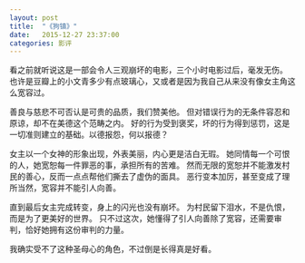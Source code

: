 ```yaml
---
layout: post
title:  "《狗镇》"
date:   2015-12-27 23:37:00
categories: 影评
---
```


看之前就听说这是一部会令人三观崩坏的电影，三个小时电影过后，毫发无伤。
也许是豆瓣上的小文青多少有点玻璃心，又或者是因为我自己从来没有像女主角这么宽容过。

善良与慈悲不可否认是可贵的品质，我们赞美他。
但对错误行为的无条件容忍和原谅，却不在美德这个范畴之内。
好的行为受到褒奖，坏的行为得到惩罚，这是一切准则建立的基础。以德报怨，何以报德？

女主以一个女神的形象出现，外表美丽，内心更是洁白无瑕。
她同情每一个可恨的人，她宽恕每一件罪恶的事，承担所有的苦难。
然而无限的宽恕并不能激发村民的善心，反而一点点帮他们撕去了虚伪的面具。
恶行变本加厉，甚至变成了理所当然，宽容并不能引人向善。

直到最后女主完成转变，身上的闪光也没有崩坏。
为村民留下泪水，不是仇恨，而是为了更美好的世界。
只不过这次，她懂得了引人向善除了宽容，还需要审判，恰好她拥有这份审判的力量。

我确实受不了这种圣母心的角色，不过倒是长得真是好看。
